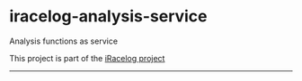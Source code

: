 # iracelog-analysis-service

Analysis functions as service

This project is part of the [iRacelog project][iracelog-documentation-link]

---

[iracelog-documentation-link]: https://github.com/mpapenbr/iracelog-documentation
